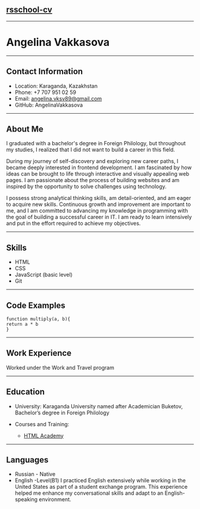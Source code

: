 ## [rsschool-cv](https://app.rs.school/)
---
# Angelina Vakkasova
---  
## Contact Information
* Location: Karaganda, Kazakhstan
* Phone: +7 707 951 02 59
* Email: angelina.vksv89@gmail.com
* GitHub: AngelinaVakkasova
---
## About Me
I graduated with a bachelor's degree in Foreign Philology, but throughout my studies, I realized that I did not want to build a career in this field.

During my journey of self-discovery and exploring new career paths, I became deeply interested in frontend development. I am fascinated by how ideas can be brought to life through interactive and visually appealing web pages. I am passionate about the process of building websites and am inspired by the opportunity to solve challenges using technology.

I possess strong analytical thinking skills, am detail-oriented, and am eager to acquire new skills. Continuous growth and improvement are important to me, and I am committed to advancing my knowledge in programming with the goal of building a successful career in IT. I am ready to learn intensively and put in the effort required to achieve my objectives.

---
## Skills
* HTML
* CSS
* JavaScript (basic level)
* Git
---
## Code Examples
 ``` 
function multiply(a, b){
 return a * b
}
``` 
---
## Work Experience
Worked under the Work and Travel program 

---
## Education
* University: Karaganda University named after Academician Buketov, Bachelor’s degree in Foreign Philology

* Courses and Training:
    *  [HTML Academy](https://htmlacademy.ru/courses)
 ---
## Languages
* Russian - Native
* English -Level(B1)
I practiced English extensively while working in the United States as part of a student exchange program. This experience helped me enhance my conversational skills and adapt to an English-speaking environment.
